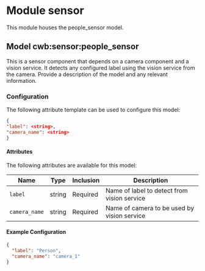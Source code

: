 # Module sensor 

This module houses the people_sensor model.

## Model cwb:sensor:people_sensor

This is a sensor component that depends on a camera component and a vision service.
It detects any configured label using the vision service from the camera.
Provide a description of the model and any relevant information.

### Configuration
The following attribute template can be used to configure this model:

```json
{
"label": <string>,
"camera_name": <string>
}
```

#### Attributes

The following attributes are available for this model:

| Name          | Type   | Inclusion | Description                |
|---------------|--------|-----------|----------------------------|
| `label` | string  | Required  | Name of label to detect from vision service |
| `camera_name` | string | Required  | Name of camera to be used by vision service |

#### Example Configuration

```json
{
  "label": "Person",
  "camera_name": "camera_1"
}
```
